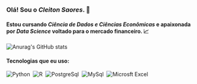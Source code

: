 ### Olá! Sou o **_Cleiton Saores_**. 👋

#### Estou cursando **_Ciência de Dados e Ciências Econômicas_** e apaixonada por **_Data Science_** voltado para o mercado financeiro.  📈


![Anurag's GitHub stats](https://github-readme-stats.vercel.app/api?username=cleitongs&show_icons=true&theme=dark)

#### Tecnologias que eu uso:

![Python](https://img.shields.io/badge/Python-14354C?style=for-the-badge&logo=python&logoColor=white)&nbsp;
![R](https://img.shields.io/badge/R-276DC3?style=for-the-badge&logo=r&logoColor=white)&nbsp;
![PostgreSql](https://img.shields.io/badge/PostgreSQL-316192?style=for-the-badge&logo=postgresql&logoColor=white)&nbsp;
![MySql](https://img.shields.io/badge/MySQL-00000F?style=for-the-badge&logo=mysql&logoColor=white)&nbsp;
![Microsft Excel](https://img.shields.io/badge/Microsoft_Excel-217346?style=for-the-badge&logo=microsoft-excel&logoColor=white)&nbsp;
